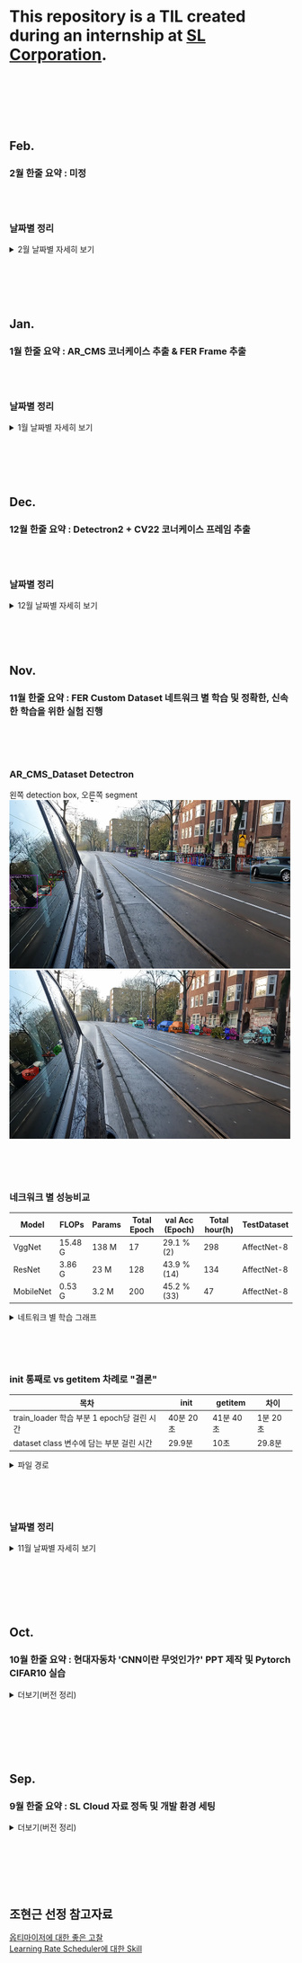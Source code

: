 # This repository is a TIL created during an internship at [SL Corporation](http://www.slworld.com/).


<br/><br/><br/><br/><br/>


## Feb.
### 2월 한줄 요약 : 미정

<br/><br/>

### 날짜별 정리
<details>
<summary>2월 날짜별 자세히 보기</summary>


<br/><br/><br/>
### 2/21 (화)
--- 
#### already did

#### should do
동일


<br/><br/><br/>
### 2/17, 2/20, 2/21
--- 

- 신입사원교육 중,
- 흥용 책임님 유럽데이터 9프레임당 1장씩 추출 부탁하심



<br/><br/><br/>
### 2/16 (목)
--- 
#### already did
1. 잡무 가득
2. 노트북으로 딥러닝 서버 원격 연결 실패
   - 제원
      - ip : 172.20.33.224 
      - port : 3389
      - mstsc / ubuntu xrdp

#### should do
동일


<br/><br/><br/>
### 2/15 (수)
--- 
#### already did
1. 자율주행 노션정리 
2. 화분, 의자 등 레이아웃 관련 업무 完
3. 예비군 및 졸업 관련 업무 完

#### should do
동일


<br/><br/><br/>
### 2/14 (화)
--- 
#### already did
1. 자율주행 노션정리
2. Ubuntu 18.04 LTS USB 작업 완료
3. 합격 서류 제출 관련 준비

#### should do
동일


<br/><br/><br/>
### 2/13 (월)
--- 
#### already did
1. 레이아웃 변경
2. 전산, 사무용품 구매(오피스디폿)
3. be quiet DARK ROCK Pro TR4(CPU쿨러) 분해&조립 + 딥러닝 서버 컴퓨터 메모리 관련 오류 해결
   - CPU 쿨러 분해 후, 우측 1번 RAM 탈착 후 오류 해결
   - 설치를 위한 18.04 우분투 USB 작업 해야 됨.

#### should do
동일



<br/><br/><br/>
### 2/9 (목), 2/10(금, 연차)
--- 
#### already did
1. H-Mobility Class 통신 및 네트워크 (기초) 강의 기본정리 完


#### should do
동일


<br/><br/><br/>
### 2/8 (수)
--- 
#### already did
1. H-Mobility Class 제어 (기초) 강의 수강 完 
2. 기획팀 노트북 수령 도움


#### should do
동일



<br/><br/><br/>
### 2/7 (화)
--- 
#### already did
1. 이코테 정렬 강의 수강 및 포스팅 완료
2. H-Mobility Class 제어 (기초)
   - 18차시 까지 완료.
3. AR CMS 2차 Dataset 구축 관련 견적 의뢰 미팅(인피닉) 


#### should do
동일




<br/><br/><br/>
### 2/6 (월)
--- 
#### already did
1. 이코테 정렬 강의 수강 및 포스팅 중
   - 퀵, 계수 정렬 이해 필요함.
2. H-Mobility Class 제어 (기초)
   - 9차시 까지 완료.


#### should do
1. 이코테 DFS&BFS, 정렬 (~02/10)
   - DFS&BFS 예제 이해하기
     - DFS&BFS 예제 각각 1문제 -> [총 2문제] + 음료수 얼려 먹기(dfs) + 미로 찾기(bfs)
   - [DFS&BFS 기본문제 1문제씩](https://cafe.naver.com/startdevelopercareer?iframe_url_utf8=%2FArticleRead.nhn%3FreferrerAllArticles%3Dtrue%26clubid%3D30372458%26articleid%3D6)
     - [단지 번호 붙이기](https://www.acmicpc.net/problem/2667)
       - DFS 접근 + BFS 접근으로 각각 풀어보시오
   - 정렬 강의 수강 및 포스팅 완료하기
2. H-Mobility Class 2차시 교육 (~02/E)




<br/><br/><br/>
### 2/3 (금) - 최종면접 13시
--- 
#### already did
1. 면접 대비 스피치
2. 면접 完


#### should do
동일




<br/><br/><br/>
### 2/2 (목)
--- 
#### already did
1. 면접 대비(Notion 정리 중)
2. DFS&BFS 포스팅 마무리 完


#### should do
동일



<br/><br/><br/>
### 2/1 (수)
--- 
#### already did
1. 면접 대비(Notion 정리 중)
2. H-Mobility Class 제어 (기초)
   - 5개 강의 수강 및 notion 정리


#### should do
1. 이코테 DFS&BFS (~01/E)
   - DFS&BFS 포스팅 마무리
   - DFS&BFS 예제 이해하기
     - DFS&BFS 예제 각각 1문제 -> 총 2문제
     - 음료수 얼려 먹기(dfs) 1문제
     - 미로 찾기(bfs) 1문제
   - [DFS&BFS 기본문제 1문제씩](https://cafe.naver.com/startdevelopercareer?iframe_url_utf8=%2FArticleRead.nhn%3FreferrerAllArticles%3Dtrue%26clubid%3D30372458%26articleid%3D6)
     - [단지 번호 붙이기](https://www.acmicpc.net/problem/2667)
       - DFS 접근 + BFS 접근으로 각각 풀어보시오

</details>





<br/><br/><br/><br/>

## Jan.
### 1월 한줄 요약 : AR_CMS 코너케이스 추출 & FER Frame 추출


<br/><br/>

### 날짜별 정리
<details>
<summary>1월 날짜별 자세히 보기</summary>

<br/><br/><br/>
### 1/31 (화)
--- 
#### already did
1. 면접 대비(Notion 정리 중)


#### should do
1. 이코테 DFS&BFS (~01/E)
   - DFS&BFS 포스팅 마무리
   - DFS&BFS 예제 이해하기
     - DFS&BFS 예제 각각 1문제 -> 총 2문제
     - 음료수 얼려 먹기(dfs) 1문제
     - 미로 찾기(bfs) 1문제
   - [DFS&BFS 기본문제 1문제씩](https://cafe.naver.com/startdevelopercareer?iframe_url_utf8=%2FArticleRead.nhn%3FreferrerAllArticles%3Dtrue%26clubid%3D30372458%26articleid%3D6)
     - [단지 번호 붙이기](https://www.acmicpc.net/problem/2667)
       - DFS 접근 + BFS 접근으로 각각 풀어보시오



<br/><br/><br/>
### 1/30 (월)
--- 
#### already did
1. H-Mobility Class
   - 1차 교육
     - 공통/인지/판단 강의 수강 & 이해도 평가 完
2. mAP 포스팅 마무리 完
   - AP 값 구하는 보간법 부분 링크로 대체(너무 루즈해져서..)
3. 이코테 DFS 포스팅
   - 음료수 얼려 먹기 문제 code 이해 안되서 마무리 못함.
4. 기획팀 노트북 수령&불출

#### should do
1. 이코테 DFS 파트 포스팅 하기 (~01/E)




<br/><br/><br/>
### 1/26 (목), 1/27 (금)
--- 
#### already did
1. H-Mobility Class
   - 자율주행 자동차 판단 기술 (심화) 수강 完
   - 노션 정리 중
2. 고려아카데미 공차설계
   - 과제 + 시험 完


#### should do
동일


<br/><br/><br/>
### 1/20 (금), 1/25 (수)
--- 
#### already did
1. FER Frame 추출 code 돌리는 것 完
   - SL mobilenetV2 기반으로 다시 한번 돌리기 (민규 사원님이 진행 完)
   - PRLab VS SL 결과 상이함.
     - PRLab에서 검토 진행(코드&설명자료 정리 후 전달)
2. H-Mobility Class
   - 자율주행 자동차 판단 기술 (기초) 수강 完

#### should do
1. mAP 포스팅 마무리 (~01/E)
2. 이코테 DFS 파트 포스팅 하기 (~01/E)
3. H-Mobility 수강 완료 하기 (~01/27)
   - 노션에 정리하기(~01/E)
4. FER Frame 추출 (상명대 건, ~01/E)





<br/><br/><br/>
### 1/19 (목)
--- 
#### already did
1. FER Frame 추출 code 돌리는 것 完
   - 흥용 책임님 결론에 필요한 근거 비교frame 추출
     - 남은 1명 완료.
     - `08. ㅈㅅㅇ` 님, 동일성 확인을 위한 2차 프레임 추출 完 
       - SL 자체 모델과 결과 비교해봤는데 이상함
         - SL mobilenetV2 기반으로 다시 한번 돌리기

#### should do
동일


<br/><br/><br/>
### 1/18 (수)
--- 
#### already did
1. FER Frame 추출 code 돌리는 것 完
   - 흥용 책임님 결론에 필요한 근거 비교frame 추출 중 (1명 남음)

#### should do
동일


<br/><br/><br/>
### 1/17 (화)
--- 
#### already did
1. FER Frame 추출 code 돌리는 중
   - 10명 정도 남음. 내일 완성 가능.
2. H-Mobility **(목표)**
   - 노션정리
     - 자율주행 자동차 인지 기술 (기초) ~24차시까지 完
   - 강의수강
     - 자율주행 자동차 판단 기술 (기초) ~13차시까지 完

#### should do
동일


<br/><br/><br/>
### 1/16 (월)
--- 
#### already did
1. FER Frame 추출 code 돌리는 중
2. H-Mobility 노션 정리
   - 자율주행 자동차 인지 기술 (기초) ~12차시 完 

#### should do
동일


<br/><br/><br/>
### 1/13 (금)
--- 
#### already did
1. FER Frame 추출 code 작성 完
   - 소스코드 경로 : `/TIL/Internship/DMS2_SMU/FER-0~50.mp4.ipynb/FER-0~50.mp4.ipynb`
2. H-Mobility 노션 정리
   - 자율주행 자동차 기술 이해(공통) 完 

#### should do
1. mAP 포스팅 마무리 (~01/E)
2. 이코테 DFS 파트 포스팅 하기 (~01/E)
3. H-Mobility 수강 완료 하기 (~01/E)
   - 노션에 정리하기(~01/E)
4. FER Frame 추출 (상명대 건, ~01/13)
   - 월요일에 출근해서 Emotion 8classes에 대한 Valence 작성
   - 흥용 책임님 메일에 기준 작성 되어있으니 참고.


<br/><br/><br/>
### 1/12 (목)
--- 
#### already did
1. FER Frame 추출 code 작성 중
   - FaceDetection 안되면 커널 죽는 오류 해결 중


#### should do
1. 동일



<br/><br/><br/>
### 1/12 (목)
--- 
#### already did
1. FER Frame 추출 code 작성 중
   - dms2 가상환경 작업 완료
2. H-Mobility 수강
   - 인지 기술 (심화) 完
   - 판단 기초/심화 남음.

#### should do
1. 동일



<br/><br/><br/>
### 1/11 (수)
--- 
#### already did
1. FER Frame 추출 code 작성 중
   - 상명대 .h5 파일 활용 및 44명 데이터에 관한 Emotions, Valence 데이터를 .csv로 출력하는 것이 목표
   - `Internship/DMS2/readme.md` 에서 필요한 내용 있음
2. H-Mobility 수강
   - 인지 기술 (심화), ~12차시 完

#### should do
1. mAP 포스팅 마무리 (~01/E)
2. 이코테 DFS 파트 포스팅 하기 (~01/E)
3. H-Mobility 수강 완료 하기 (~01/E)
4. FER Frame 추출 (상명대 건, ~01/13)



<br/><br/><br/>
### 1/9 (월), 1/10 (화)
--- 
#### already did
1. AR CMS Frame 추출 code 작성 完
   - 태동 선임 Feedback(cap.set(-,-))기반 code 작성 完
2. H-Mobility 수강
   - 인지 기술 (심화), ~8차시 完

#### should do
1. mAP 포스팅 마무리 (~01/08)
2. 이코테 DFS 파트 포스팅 하기 (~01/08)
3. H-Mobility 수강 완료 하기 (~01/E)


<br/><br/><br/>
### 1/4 (수), 1/5 (목), 1/6(금)
--- 
#### already did
1. 잡일 하다가 시간 많이 지체됨(Excel 작업 + 물품 수령 + 노트북 교체 등)
2. AR CMS Frame 추출 코드 작성 중.
    - 뭐가 문제인지 모르겠음..(01/09 찾은 이유 : 전체 프레임 기준으로 다 확인하니까 3번파일 프레임인데 1번 파일에도 적용시켜서 그렇게 됨.)
    - 코드 한번 날아감.

#### should do
1. mAP 포스팅 마무리 (~01/08)
2. 이코테 DFS 파트 포스팅 하기 (~01/08)
3. H-Mobility 수강 완료 하기 (~01/E)
4. AR CMS Frame 추출 관련 코드 작성(~01/11)




<br/><br/><br/>
### 1/4 (수)
--- 
#### already did
1. H-Mobility 수강 중
   - 공통 完
   - 인지 기초 3/5 完
2. AR CMS Frame 추출 관련 싱크 맞추기
   - 흥용 책임님 excel file 기반 / 태동 선임님 .py file baseline

#### should do
1. mAP 포스팅 마무리 (~01/08)
2. 이코테 DFS 파트 포스팅 하기 (~01/08)
3. H-Mobility 수강 완료 하기 (~01/E)
4. AR CMS Frame 추출 관련 싱크 맞추기(~01/06)



<br/><br/><br/>
### 1/3 (화)
--- 
#### already did
1. H-Mobility 수강 중
   - 공통 完
   - 인지 기초 1/2 完

#### should do
1. mAP 포스팅 마무리 (~01/08)
2. 이코테 DFS 파트 포스팅 하기 (~01/08)
3. H-Mobility 수강 완료 하기 (~01/E)

<br/><br/><br/>
### 1/2 (월)
--- 
#### already did
1. 코너케이스 프레임 싱크 맞추기 完
   - LH / RH 정리 후 메일 송부 完

#### should do
1. mAP 포스팅 마무리
2. 이코테 DFS 파트 포스팅 하기
3. H-Mobility 수강 완료 하기

</details>





<br/><br/><br/><br/>

## Dec.
### 12월 한줄 요약 : Detectron2 + CV22 코너케이스 프레임 추출


<br/><br/>

### 날짜별 정리
<details>
<summary>12월 날짜별 자세히 보기</summary>



<br/><br/><br/>
### 12/27 (화), 12/28 (수), 12/29 (목), 1/2 (월)
--- 
#### already did
1. AR_CMS 데이터셋 오/미인식 사례 frame별 검출 중
   - LH / RH 完
2. 코너케이스 프레임 싱크 맞추기 完
   - LH / RH 정리 후 메일 송부 完

#### should do
동일


<br/><br/><br/>
### 12/26 (월)
--- 
#### already did
1. AR_CMS 데이터셋 오/미인식 사례 frame별 검출 중
   - 11/18, 19, 20, 21, 22, 23, 24 half RH 完

#### should do
1. mAP 포스팅 마무리
2. 이코테 DFS 파트 포스팅 하기
3. DMS AR(BMW POC B) Dataset 구축 / CV22 출력 기반 코너케이스 추출
   - 팟 플레이어 재생 대기중 이슈 관련 프레임 싱크 맞추기 (양식 다시 주신대)
     


<br/><br/><br/>
### 12/23 (금)
--- 
#### already did
1. IoU 포스팅 마무리(그림만 수정) 完
2. AR_CMS 데이터셋 오/미인식 사례 frame별 검출 중
   - 11/18, 19, 20, 21, 22, 23half RH 完

#### should do
1. mAP 포스팅 마무리
2. 이코테 DFS 파트 포스팅 하기
3. DMS AR(BMW POC B) Dataset 구축 / CV22 출력 기반 코너케이스 추출
   - 팟플레이어 재생대기중 이슈 관련 프레임 싱크 맞추기
     - 흥용 책임님이 주신 template 수식 및 접근 방식 잘못된듯
       - 대안 : 직접 대조해야될 듯.




<br/><br/><br/>
### 12/20 (화), 12/21 (수), 12/22 (목)
--- 
#### already did
1. AR_CMS 데이터셋 오/미인식 사례 frame별 검출 중
   - 11/18, 19, 20, 21 RH 完
   - 11/22 RH 진행중 

#### should do
동일




<br/><br/><br/>
### 12/19 (월)
--- 
#### already did
1. AR_CMS 데이터셋 오/미인식 사례 frame별 검출 중
   - 11/18 RH 完
   - 11/19 RH 진행중
2. 이코테 DFS(스택, 큐, 재귀함수) 포스팅 

#### should do중
1. mAP 포스팅 마무리
2. IoU 포스팅 마무리 (그림 부분만 수정할 것)
3. 이코테 DFS 파트 포스팅 하기
4. AR_CMS 데이터셋 오/미인식 사례 frame별 검출하기
   - 하루에 1일.mp4 정도 될 것임.
   - 11월 18일 ~ 24일 / RH



<br/><br/><br/>
### 12/15, 12/16 (목, 금)
--- 
#### 평촌 출장
1. 증강현실 특허 워크샵 참석
2. 상명대학교 DMS2 중간보고 및 회의
3. 팀회식(빕스+크레이지)


<br/><br/><br/>
### 12/14 (수)
--- 
#### already did
1. AR_CMS 데이터셋 오/미인식 사례 frame별 검출중

#### should do
1. mAP 포스팅 마무리
2. IoU 포스팅 마무리 (그림 부분만 수정할 것)
3. 이코테 DFS 파트 포스팅 하기
4. AR_CMS 데이터셋 오/미인식 사례 frame별 검출하기
   - 하루에 1일.mp4 정도 될 것임.



<br/><br/><br/>
### 12/13 (화)
--- 
#### already did
1. 이코테 구현 파트 포스팅 完

#### should do
1. mAP 포스팅 마무리
2. IoU 포스팅 마무리 (그림 부분만 수정할 것)
3. 이코테 DFS 파트 포스팅 하기
4. AR_CMS 데이터셋 오/미인식 사례 frame별 검출하기
   - 하루에 1일.mp4 정도 될 것임.





<br/><br/><br/>
### 12/12 (월)
--- 
#### already did
1. 이코테 파이썬 문법 ~ 그리디 알고리즘 복습 완료.
   - 잘못된 부분 수정 + 내손으로 끝까지 푸는 좋은 시간이였음.
   <img src="./img/codingtest_review.png" width="400" height="600">

#### should do
1. mAP 포스팅 마무리
2. IoU 포스팅 마무리 (그림 부분만 수정할 것)
3. 이코테 구현 파트 포스팅하기




<br/><br/><br/>
### 12/9 (금)
--- 
#### already did
1. mAP 포스팅 2/3 완료
   - 아무 것도 모르는 사람에게 설명한다고 생각하고 글 적으니까 엄청 길어짐..
   - 그리고 뭔가 두서없이 적히는 듯
2. Detectron2 AR_CMS_RH Dataset 각 class별 객체 수 뽑아내는 중.
<br/>

#### should do
1. mAP 포스팅 (이번 주 내로)
2. IoU 포스팅 (그림 부분만 수정할 것)




<br/><br/><br/>
### 12/8 (목)
--- 
#### already did
1. mAP 포스팅 시작
2. IoU 포스팅 수정 (그림 해야됨)
<br/>

#### should do
1. mAP 포스팅 (이번 주 내로)
2. IoU 포스팅 (그림 부분만 수정할 것)




<br/><br/><br/>
### 12/7 (수)
---

#### already did
1. 터미널로 Detectron2 구동 할 수 있도록 PyCharm기반 세팅해보기 / **Complete, Customdemo.py Run시키면 됨**
   - argparse 공부
2. Detectron2 기반 6Classes 객체 수 검출 결과 공유 완료
<br/>

#### should do
1. mAP 포스팅 (이번 주 내로)
2. IoU 포스팅 (그림 부분만 수정할 것)
3. 터미널로 Detectron2 구동 할 수 있도록 PyCharm기반 세팅해보기
   - argparse 공부


<br/><br/><br/>
### 12/6 (화)
---

#### already did
1. IoU 포스팅 (그림 부분 빼고)

<br/>

#### should do
1. mAP 포스팅 (이번 주 내로)
2. IoU 포스팅 (그림 부분만 수정할 것)



<br/><br/><br/>
### 12/5 (월)
---

#### Detectron2 Detection
1. ~~AR CMS Dataset월/221124/LH *.MP4 File detection~~ ***complete***
2. ~~각 동영상의 Class 갯수를 프레임 누적을 통해서 Count 하는 방법 찾는 중~~ ***complete***
3. ~~각 동영상의 Class 갯수를 프레임 누적을 통해서 Count + text file로 저장하는 방법 찾는 중~~ ***complete***
    - 그러나, text file이 1epoch가 돌 때마다 텍스트를 "추가"하는 것으로 세팅했다고 생각했는데, text file이 갱신되는 현상 진행중.
      - 추후에 detectron2 다시 사용할 때 꼭 고려해서 수정할 것.

#### 상준 선임님께 보고하기 (보고 후 대기)
#### mAP, IoU 블로그 포스팅하기 (포스팅 중)



<br/><br/><br/>
### 12/2 (금)
---

#### Detectron2 Detection
1. ~~AR CMS Dataset/221124/LH *.MP4 File detection~~ ***complete***
2. ~~각 동영상의 Class 갯수를 프레임 누적을 통해서 Count 하는 방법 찾는 중~~ ***complete***
3. 각 동영상의 Class 갯수를 프레임 누적을 통해서 Count + text file로 저장하는 방법 찾는 중
   - Custom Class index (총 6Class)
     - 0 = person
     - 1 = bicycle
     - 2 = car
     - 3 = motorcycle
     - ~~4 = airplane~~
     - 5 = bus
     - ~~6 = train~~
     - 7 = truck



<br/><br/><br/>
### 12/1 (목)
---

#### Detectron2 Detection
1. ~~AR CMS Dataset/221124/LH *.MP4 File detection~~ complete
2. 각 동영상의 Class 갯수를 프레임 누적을 통해서 Count 하는 방법 찾는 중

</details>


<br/><br/><br/>
## Nov.
### 11월 한줄 요약 : FER Custom Dataset 네트워크 별 학습 및 정확한, 신속한 학습을 위한 실험 진행


<br/><br/><br/>



### AR_CMS_Dataset Detectron

왼쪽 detection box, 오른쪽 segment   
<img src="./img/detectron_detection.png" width="500" height="300">
<img src="./img/detectron_segment.png" width="500" height="300">


<br/><br/><br/>



### 네크워크 별 성능비교
|Model|FLOPs|Params|Total Epoch|val Acc (Epoch)|Total hour(h)|TestDataset|
|--|--|--|--|--|--|--|
|VggNet|15.48 G|138 M|17|29.1 % (2)|298|AffectNet-8|
|ResNet|3.86 G|23 M|128|43.9 % (14)|134|AffectNet-8|
|MobileNet|0.53 G|3.2 M|200|45.2 % (33)|47|AffectNet-8|

<details>
<summary>네트워크 별 학습 그래프</summary>

vgg, resnet, mobilenet순서   

<img src="./img/vgg_fer.png" width="300" height="300">
<img src="./img/resnet_fer_final.png" width="300" height="300">
<img src="./img/mobilenet_200epoch.png" width="300" height="300">
    
    vgg 재학습 후 고쳐야됨
</details>



<br/><br/><br/>



### init 통째로 vs getitem 차례로 "결론"


|목차|init|getitem|차이|
|--|--|--|--|
|train_loader 학습 부분 1 epoch당 걸린 시간|40분 20초|41분 40초|1분 20초|
|dataset class 변수에 담는 부분 걸린 시간|29.9분|10초|29.8분|
<details>
<summary>파일 경로</summary>

<br/>

`Internship/ResNet_FER/[11.24][ getitem차례로 ] ResNet.ipynb` <br/>
`Internship/ResNet_FER/[11.24][ init통째로 ] ResNet-dataloader부분 시간계산비교.ipynb` <br/>
</details>




<br/><br/><br/>



### 날짜별 정리
<details>
<summary>11월 날짜별 자세히 보기</summary>



<br/><br/><br/>
### 11/30 (수)
---

#### Detectron2 Detection

<br/>

1. AR CMS Dataset/221124/LH *.MP4 File Dectection부분만 진행(상준 선임님) ~~완료~~
    - Segmentation 말고.
    - 일단 1~2개 영상만 먼저 해보기.   
<br/>
    
`cd demo/`
<br/>    
`python demo.py --config-file ../configs/COCO-InstanceSegmentation/mask_rcnn_R_50_FPN_3x.yaml \
  --input input1.jpg input2.jpg \
  [--other-options]
  --opts MODEL.WEIGHTS detectron2://COCO-InstanceSegmentation/mask_rcnn_R_50_FPN_3x/137849600/model_final_f10217.pkl`
<br/>여기 위에부분 좀 고쳐서 돌리면 아래 그림 나옴.

    
    
<br/><br/>
    

왼쪽 detection box, 오른쪽 segment   
<img src="./img/detectron_detection.png" width="500" height="300">
<img src="./img/detectron_segment.png" width="500" height="300">

<br/>
2. 아래 class만 남기고 나머지 제외 + Frame Count로 class별 총 갯수 txt로 추출하기.<br/>

    - bicycle, person, car, bus, motorcycle, truck


    
<br/><br/><br/>
### 11/29 (화)
---

#### detectron2

<br/>

1. AR CMS Dataset/221124/LH *.MP4 File Detection부분만 진행(상준 선임님)
    - Segmentation 말고.
    - 일단 1~2개 영상만 먼저 해보기.
    
    
    
    
    
    
    
    
    
    
    
    
    

<br/><br/><br/>
### 11/28 (월)
---

#### init 통째로 vs getitem 차례로 "결론"


|목차|init|getitem|차이|
|--|--|--|--|
|train_loader 학습 부분 1 epoch당 걸린 시간|40분 20초|41분 40초|1분 20초|
|dataset class 변수에 담는 부분 걸린 시간|29.9분|10초|29.8분|

1. train_loader 부분 1 epoch당 약 `1분 20초` 정도 차이남.
2. dataset class 부분 약 `29.8분` 정도 차이남.
3. 학습 도중 정지 시키고 `jupyter notebook` 껏다 키니까 `tqdm` 다시 확인 못한다!!

<details>
<summary>파일 경로</summary>

<br/>

`Internship/ResNet_FER/[11.24][ getitem차례로 ] ResNet.ipynb` <br/>
`Internship/ResNet_FER/[11.24][ init통째로 ] ResNet-dataloader부분 시간계산비교.ipynb` <br/>
</details>

#### jupyter notebook에서 cv2.imshow()쓰면 kernel died !!
    대신 `from matplotlib import pyplot as plt`을 써야한다.
    

<br/><br/><br/>
### 11/25 (금) 연차
    ***대구경북 대학연합 지식재산(IP) 경진대회 장려상 !!***   
    ***연차 쓴 보람이 있다 !!***





<br/><br/><br/>
### 11/22(화), 11/23(수), 11/24(목)
---

#### 월요일 민규사원님 Feedback 4번
4. Dataloader부분, 아래의 1, 2의 시간 비교 해봐라
    1. init에서 통째로 load
        - class로 불러오는 곳 위 아래에 time 측정해서 정리하고 보여드리기
        1. train_set(28만 장)은 Kernel Dead, val_set(4천장)은 정상작동 가능 확인 (11/23(수))
            - Kernel Dead 타개를 위한 조치사항 ~~(아래를 해도 커널 계속 죽음)~~
                1. [c.NotebookApp.max_buffer_size =10000000000](https://min23th.tistory.com/11)
                2. [limit 500000수정](https://blog.hbsmith.io/too-many-open-files-%EC%97%90%EB%9F%AC-%EB%8C%80%EC%9D%91%EB%B2%95-9b388aea4d4e)
                    <details>
                    <summary>/etc/security/limits.conf</summary>
                    
                    <br/>
    
                    `* hard nofile 500000` <br/>
                    `* soft nofile 500000` <br/>
                    `root hard nofile 500000` <br/>
                    `root soft nofile 500000` <br/>
                    </details>

                3. if문으로 7만장 단위로 쪼개도 안됨.
                    <details>
                    <summary>free -mh 명령어 수행 결과</summary>

                    <br/>

                    ***평상 시***

                    |목차|total|used|free|shared|buff/cache|available|
                    |--|--|--|--|--|--|--|
                    |Mem|15 G|1.0 G|14 G|5.5 M|400 M|14 G|
                    |Swap|2.0 G|1.6 G|406 M|/|/|/|


                    <br/>

                    ***Dead kernel***

                    |목차|total|used|free|shared|buff/cache|available|
                    |--|--|--|--|--|--|--|
                    |Mem|15 G|15 G|141 M|8.9 M|98 M|18 M|
                    |Swap|2.0 G|2.0 G|0 B|/|/|/|
                    </details>

                4. ***다른 방법이 있는지 여쭤보기.***
                    - 이미지 init에서 불러오는게 28만장이라서 안되는 것 같다라고 말씀드리자 메모리 때문에 당연한거라고 하심.
                    - ~~(그럼 난 뭘하고 있던건지..?)~~
                    - 그래서 np.load만 init에서 진행해보라 하심.
                    - 즉, annotation npy file만 init에서 통째로 로드 하고 train코드에서 걸리는 시간 얼마나 줄어드는지(1), Dataset class load시 얼마나 걸리는지(2) 체크해서 말씀 드리기.
        
        2. init에서 label load 코드 정상 작동 확인 (11/24(목))
            - 그러나, getitem 차례로 load(134h), init 통째로 load(143h)으로 측정 되므로 `코드 검토` 및 `tqdm` 활용법 확인 중.
            - `tqdm` 활용법 숙지 완료.
            - 코드 수정을 통한 143h -> 137h로 성능 확보 but, 134시간 보다 단축될 수 있을 것으로 예상하기 때문에 아래 조치 중.
                1. 현재 num_workers 0으로 수정된 부분 확인 -> 2로 다시 고정(동일환경구축)
                2. `for step, batch in tqdm(enumerate(train_loader), desc="train_loader 1epoch"):`
                    - train_loader부분 집중적으로 보기 위한 tqdm설정.
                    - init통째로 vs getitem차례로 1epoch당 시간 측정중
                
                
                
     2. getitem에서 차례로
        - `tqdm` 라이브러리 사용법 익혀서 1 epoch당 걸리는 시간 측정해서 정리하고 보여드리기
            


<br/><br/><br/>
### 11/21(월)
---

#### 0. 잘 그려진 학습 그래프 + 표 정리하기 ==> 진행중
- valid loss 그래프 값들 튀는 이유 발견(`logit.max(1)`) ==> 아닐 수 도 있지만 유력해보임.
- 11/18 학습 중이던 vgg 그래프 이상 ==> 이유 찾아내고 재학습 필요함.

#### 1. loss 먼저 넣고 backward+step vs backward+step후 loss의 차이점을 찾아보라. ==> ~~완료(?)~~


#### 2. 11/14(월) 민규 사원님 Feedback의 결과에 대한 Feedback

1. loss 먼저 넣고 backward+step vs backward+step후 loss의 차이점을 찾아보라. ==> 완료
    - ***민규 사원님이 전달하고자 했던 메세지***
        - `학습(backward+step)을 다 시키고 loss를 출력하는 것 보다, loss를 다 출력하고 학습을 시키는 것이 더 정석이다.`
        - 크게 의미는 없지만, 정석? 관례?를 알려줄려고 했던 Feedback.
<details>
<img src="./img/resnet_fer_11.17_epoch_for문_안에_writer.png" width="300" height="300">
<img src="./img/resnet_loss접근 후 backward step.png" width="300" height="300"> <br/>
차이는 없는듯 보임.

- 이 항목도 다 됬다고 생각했는데...
    - `logit.max(1)` 이거 때문에 valid loss 값이 튀므로 다시 재학습해야 될 수도 있음.
    - 일단 해놨으니까, 해놓은 부분까지 정리 해놓겠음.
        - 경로 : "Internship/ResNet_FER/[11.17][loss.item()->train_loss 수정본][11.15][backward후 loss접근, Bad 예상] ResNet.ipynb"
        - 경로 : "Internship/ResNet_FER/[11.18][loss접근 후 backward+step] ResNet.ipynb"
</details>
    
2. train_loss_visual = loss.item() 이 아니라, = train_loss다. 고쳐라. ==> ~~완료~~
    - train loss 관련 추가된 사항.
        - `train_loss / batch[1].size(0)`이 아니라, `train_loss / total_cnt` 아닌지? ==> ㅇㅇ맞아.

3. 학습 시키고 valid loss 차이점 체크해봐라(because 원인 미상) ==> ~~아직도 모르겠음. valid 데이터셋 라벨링이 잘못된 것 때문인 것으로 추정됨.~~   
여하튼 1~3번 피드백이 찝찝하게 끝남. 지금 code 전체 수정하고 다시 물어봐야됨.
4. Dataloader부분, 아래의 1, 2의 시간 비교 해봐라
    1. init에서 통째로 load
        - class로 불러오는 곳 위 아래에 time 측정해서 정리하고 보여드리기
    2. getitem에서 차례로
        - `tqdm` 라이브러리 사용법 익혀서 1 epoch당 걸리는 시간 측정해서 정리하고 보여드리기



<br/><br/><br/>
### 11/18(금)
---

#### 0. Conv2d 실습
- 참고자료 :
    - https://gaussian37.github.io/dl-pytorch-conv2d/
    - [[딥러닝 일지] Conv2d 알아보기](https://blog.joonas.io/196?category=1016329)
- VGG code review.ipynb file 참고

#### 1. loss 먼저 넣고 backward+step vs backward+step후 loss의 차이점을 찾아보라. ==> 진행 중.
- 경로 : "Internship/ResNet_FER/[11.18][loss접근 후 backward+step] ResNet.ipynb"
#### 2. 잘 그려진 학습 그래프 + 표 정리하기 ==> 진행중
- 지금 vgg만 있으면 되기 때문에 vgg학습중 (11/18)
- 월요일에 출근해서 vgg 학습된거 확인하고 학습 그래프+표 정리 해내기.




<br/><br/><br/>
### 11/17(목)
---

<br/><br/>

#### 나는 Conv2d안에 숫자의 의미를 잘 모르며, 실습해보면서 output찍어봐야할 것 같다.
- 참고자료 : https://gaussian37.github.io/dl-pytorch-conv2d/
- VGG code review.ipynb file 참고

<br/><br/>

#### 11/17 발견사항 + 11/15 실험을 통해 알게된 부분 결론.
결론 : `step, batch For문이 아니라 Epoch for문에 tensorboard writer가 있어야한다.`

<br/><br/>



#### 11/17 발견사항 : 현재 실험 코드 차질 생김
[backward후 loss접근, Bad 예상+tensorboard for문안으로] ResNet.ipynb"   
[backward후 loss접근, Bad 예상] ResNet.ipynb"   
위 코드 파일 둘다 train_loss로 바꿔서 학습시켜야 했는데.,,,,,   
기존에 loss.item()으로 진행함...ㅠ...   
안돼ㅐㅐㅐㅐㅐ (~~다시 학습중.. // 11.18 학습 완료~~)

<details>
<summary>더보기(결과 그래프)</summary>

<!-- summary 아래 한칸 공백 두어야함 -->
### 왼쪽(Epoch for문 안에 writer), 오른쪽(step, batch for문 안에 writer)
<img src="./img/resnet_fer_11.17_epoch_for문_안에_writer.png" width="300" height="300">
<img src="./img/resnet_fer_11.17_step+batch_for문_안에_writer.png" width="300" height="300">

- Epoch for문 안에 writer 학습 코드 경로 : 
    - "Internship/ResNet_FER/[11.17][loss.item()->train_loss 수정본][11.15][backward후 loss접근, Bad 예상] ResNet.ipynb"   
- step, batch for문 안에 writer 학습 코드 경로 : 
    - "Internship/ResNet_FER/[11.17][loss.item()->train_loss 수정본][11.15][backward후 loss접근, Bad 예상+tensorboard for문안으로] ResNet.ipynb" </details>


<br/><br/>


#### 11/15 실험을 통해 알게된 부분.
1. ***step, batch For문 안에 writer*** VS ***Epoch For문 안에 writer***
    - step, batch For문이 아니라 Epoch for문에 tensorboard writer가 있어야한다.



<details>
<summary>더보기(결과 그래프)</summary>

<!-- summary 아래 한칸 공백 두어야함 -->
### 왼쪽(Epoch for문 안에 writer), 오른쪽(step, batch for문 안에 writer)
<img src="./img/resnet_11.15_backward+step후 loss접근.png" width="300" height="300">
<img src="./img/resnet_11.15_writer_in_step_batch_for.png" width="300" height="300">

- Epoch for문 안에 writer 학습 코드 경로 : 
    - "Internship/ResNet_FER/[11.15][backward후 loss접근, Bad 예상] ResNet.ipynb"   
- step, batch for문 안에 writer 학습 코드 경로 : 
    - "Internship/ResNet_FER/[11.15][backward후 loss접근, Bad 예상+tensorboard for문안으로] ResNet.ipynb" </details>






<br/><br/><br/>
### 11/15(화)
---
#### 상준 선임님 과제
1. MobileNet Epoch 끝까지 돌려서 보고하기. ***~~(11/18. 학습 끝)~~***

<details>
<summary>더보기(결과 그래프)</summary>

<!-- summary 아래 한칸 공백 두어야함 -->
### MobileNet
<img src="./img/mobilenet_200epoch.png" width="300" height="300">
    
- 학습 코드 경로 : 
    - "Internship/MoblieNet_FER/[11.15][상준선임님 과제] MobileNet.ipynb"   
</details>







    
    
<br/><br/><br/>
### 11/14(월)
---
#### 민규 사원님 Feedback   

1. loss 먼저 넣고 backward+step vs backward+step후 loss의 차이점을 찾아보라. ==> 11.18 진행 중.
2. train_loss_visual = loss.item() 이 아니라, = train_loss다. 고쳐라. ==> ~~완료~~
3. 학습 시키고 valid loss 차이점 체크해봐라(because 원인 미상) ==> 아직도 모르겠음. valid 데이터셋 라벨링이 잘못된 것 때문인 것으로 추정됨.
4. Dataloader부분, 아래의 1, 2의 시간 비교 해봐라 ==> 민규 사원님 출근하면 물어보기
    1. init에서 통째로 load
    2. getitem에서 차례로

<details>
<summary>더보기(결과 그래프)</summary>

<!-- summary 아래 한칸 공백 두어야함 -->
### "1 번 Feedback"의 결과

### "2 번 Feedback"의 결과
<img src="./img/resnet_fer_after_feedback.png" width="300" height="300"><br/>

긋긋긋 ~!   
vgg, resnet, mobilenet 모두 고침.
</details>







<br/><br/><br/>
### 11/11(금), 11/14(월)
---
|Model|FLOPs|Params|TestDataset|Total Epoch|val Acc (Epoch)|train Acc|총 학습 시간(h)|
|--|--|--|--|--|--|--|--|
|VggNet|15.48 G|138 M|AffectNet-8(상명대, 8-Labels)|17|29.1 % (2)|70.1 %|298|
|ResNet|3.86 G|23 M|AffectNet-8(상명대, 8-Labels)|35|43.9 % (15)|98.3 %|134|
|MobileNet|0.53 G|3.2 M|AffectNet-8(상명대, 8-Labels)|10|42.9 % (9)|- %|47|
|MobileNet|0.53 G|3.2 M|AffectNet-8(상명대, 8-Labels)|200|45.2 % (33)|95.9 %|47|

<details>
<summary>더보기(결과 그래프)</summary>

<!-- summary 아래 한칸 공백 두어야함 -->
### VggNet, ResNet, MobileNet 순서
<img src="./img/vgg_fer.png" width="300" height="300">
<img src="./img/resnet_fer.png" width="300" height="300">
<img src="./img/mobilenet_fer.png" width="300" height="300">

<br/>
    
### 11/15(화) 그래프 이상한 원인 확인.
1. train, valid loss 관련,
    - 학습은 잘 됬지만,, 그래프로 시각화 할 때 내가 잘못한 부분 :
        - `train_loss_visual = loss.item()` 부분 잘못 함. ==> `loss.item()`이 아니라, `train_loss`임. 

2. MobileNet train, val loss + acc 관련,
    - 모바일 넷 그래프를 보면, 혼자 이상한 그래프를 그리고 있다.
    - 코드가 다르기도 하지만, 가장 큰 이유는, learning rate scheduler에서 patience를 너무 낮게 설정해서 lr이 낮아졌고, 그 결과 그래프가 이상하게 나왔다.
    
<br/><br/>


- VggNet 파일 위치 : 
    - "Internship/VGG_FER/[11.11][tensorboard, 17에폭, valid acc 29%] VGG.ipynb"
- ResNet 파일 위치 : 
    - "Internship/ResNet_FER/[11.11][tensorboard, 35에폭, valid acc 43%] ResNet.ipynb"   
- MobileNet 파일 위치: 
    - "Internship/MobileNet_FER/[11.11][tensorboard, 200에폭, valid acc 45.2%] MobileNet.ipynb"</details>




<br/><br/><br/>
### 11/09(수), 11/10(목)   
---
현업에서 성능평가 진행시 아래 표와 같이 정리하여 보고한다.<br/>
|Model|FLOPs|Params|Accuracy(%)|TestDataset|
|--|--|--|--|--|
|EmoNet|16.94G|14 M|75.89|AffectNet-8(상명대, 8-Labels)|
|VggNet|---.---G|-- M|--.--|AffectNet-8(상명대, 8-Labels)|
|ResNet|---.---G|-- M|--.--|AffectNet-8(상명대, 8-Labels)|
<br/>
따라서, 내가 할 일은 아래와 같다.<br/>
1. tensorboard를 활용한 실시간 데이터 학습 점검하는 방법 숙지<br/>
2. Model, FLOPs, Params, Accuracy, TestDataset 작성해보기   




</details>



<br/><br/><br/><br/><br/>


    



## Oct.

### 10월 한줄 요약 : 현대자동차 'CNN이란 무엇인가?' PPT 제작 및 Pytorch CIFAR10 실습


<details>
<summary>더보기(버전 정리)</summary>

<!-- summary 아래 한칸 공백 두어야함 -->
목표 : 15333   
torch vision mnist dataset 불러오기   
classification cifar-100   

10/19(수) 아래 유튜브 정독 완료.   
https://www.youtube.com/watch?v=WjkXTZK3P0A&list=PLHOsBEAyYj3xf4i20sCA5o8MgVW5sIiHD&index=16

10/20(목) 유튜브 실습 + dataload + 전처리 포스팅하기.   
</details>








<br/><br/><br/><br/><br/>





## Sep.

### 9월 한줄 요약 : SL Cloud 자료 정독 및 개발 환경 세팅
<details>
<summary>더보기(버전 정리)</summary>

<!-- summary 아래 한칸 공백 두어야함 -->
* env py3.6 version 정리
    - torch : 1.10.0
    - 파이참 터미널 cuda : 9.1.85
    - 로컬 터미널 cuda : 10.2.89

* env py3.7 version 정리
    - torch : 1.7.0
    - 파이참 터미널 cuda : 9.1.85
    - 로컬 터미널 cuda : 10.2.89
</details>






<br/><br/><br/><br/><br/>


## 조현근 선정 참고자료
[옵티마이저에 대한 좋은 고찰](https://pozalabs.github.io/Optimizer/)   
[Learning Rate Scheduler에 대한 Skill](https://gaussian37.github.io/dl-pytorch-lr_scheduler/)
